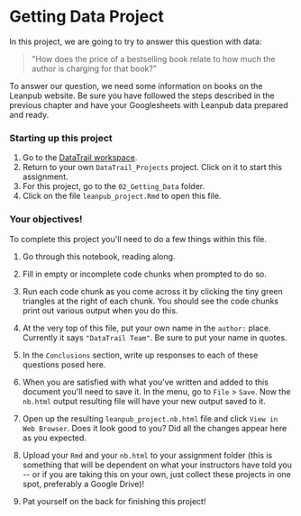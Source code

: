 


# Getting Data Project

In this project, we are going to try to answer this question with data:

> "How does the price of a bestselling book relate to how much the author is charging for that book?"

To answer our question, we need some information on books on the Leanpub website. Be sure you have followed the steps described in the previous chapter and have your Googlesheets with Leanpub data prepared and ready.

### Starting up this project

1. Go to the [DataTrail workspace](https://posit.cloud/spaces/3919/join?access_code=RUUQ-eEgKea0oMF7EJy4UePldyBBMu7d0amv2KFC).
3. Return to your own `DataTrail_Projects` project. Click on it to start this assignment.
4. For this project, go to the `02_Getting_Data` folder.
5. Click on the file `leanpub_project.Rmd` to open this file.

### Your objectives!

To complete this project you'll need to do a few things within this file.  

1. Go through this notebook, reading along.

2. Fill in empty or incomplete code chunks when prompted to do so.

3. Run each code chunk as you come across it by clicking the tiny green triangles at the right of each chunk. You should see the code chunks print out various output when you do this.

4. At the very top of this file, put your own name in the `author:` place. Currently it says `"DataTrail Team"`. Be sure to put your name in quotes.

5. In the `Conclusions` section, write up responses to each of these questions posed here.

6. When you are satisfied with what you've written and added to this document you'll need to save it. In the menu, go to `File` > `Save`. Now the `nb.html` output resulting file will have your new output saved to it.

7. Open up the resulting `leanpub_project.nb.html` file and click `View in Web Browser`. Does it look good to you? Did all the changes appear here as you expected.

8. Upload your `Rmd` and your `nb.html` to your assignment folder (this is something that will be dependent on what your instructors have told you -- or if you are taking this on your own, just collect these projects in one spot, preferably a Google Drive)!

7. Pat yourself on the back for finishing this project!
